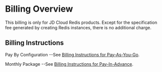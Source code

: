 ﻿# Billing Overview

This billing is only for JD Cloud Redis products. Except for the specification fee generated by creating Redis instances, there is no additional charge.

## Billing Instructions
Pay By Configuration
--See  [Billing Instructions for Pay-As-You-Go](https://www.jdcloud.com/help/detail/1393/isCatalog/1).

Monthly Package
--See [Billing Instructions for Pay-In-Advance](https://www.jdcloud.com/help/detail/1392/isCatalog/1).

